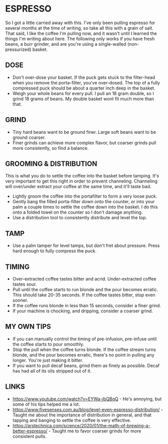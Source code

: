 # ESPRESSO

So I got a little carried away with this. I've only been pulling espresso for several months at the time of writing, so take all this with a grain of salt. That said, I like the coffee I'm pulling now, and it wasn't until I learned the things I'm writing about here. The following only works if you have fresh beans, a burr grinder, and are you're using a single-walled (non-pressurized) basket.

## DOSE

* Don't over-dose your basket. If the puck gets stuck to the filter-head when you remove the porta-filter, you've over-dosed. The top of a fully compressed puck should be about a quarter inch deep in the basket.
* Weigh your whole beans for every pull. I pull an 18 gram double, so I grind 18 grams of beans. My double basket wont fit much more than that.

## GRIND

* Tiny hard beans want to be ground finer. Large soft beans want to be ground coarser.
* Finer grinds can achieve more complex flavor, but coarser grinds pull more consistently, so find a balance.

## GROOMING & DISTRIBUTION

This is what you do to settle the coffee into the basket before tamping. It's very important to get this right in order to prevent channeling. Channeling will over/under extract your coffee at the same time, and it'll taste bad.

* Lightly groom the coffee into the portafilter to form a very loose puck.
* Gently bang the filled porta-filter down onto the counter, or into your palm a couple times to settle the coffee down into the basket. I do this onto a folded towel on the counter so I don't damage anything.
* Use a distribution tool to consistently distribute and level the top.

## TAMP
* Use a palm tamper for level tamps, but don't fret about pressure. Press hard enough to fully compress the puck.

## TIMING

* Over-extracted coffee tastes bitter and acrid. Under-extracted coffee tastes sour.
* Pull until the coffee starts to run blonde and the pour becomes erratic. This should take 20-35 seconds. If the coffee tastes bitter, stop even sooner.
* If the coffee runs blonde in less than 15 seconds, consider a finer grind.
* If your machine is chocking, and dripping, consider a coarser grind.

## MY OWN TIPS

* If you can manually control the timing of pre-infusion, pre-infuse until the coffee starts to pour smoothly.
* Stop the pull when the coffee turns blonde. If the coffee stream turns blonde, and the pour becomes erratic, there's no point in pulling any longer. You're just making it bitter.
* If you want to pull decaf beans, grind them as finely as possible. Decaf has had all of its oils stripped out of it.

## LINKS

* https://www.youtube.com/watch?v=EYWa-jbQBqQ - He's annoying, but some of his tips helped me a lot.
* https://www.fivesenses.com.au/blog/level-even-espresso-distribution/ - Taught me about the importance of distribution in general, and that tapping and banging to settle the coffee is very effective.
* https://arstechnica.com/science/2020/01/the-math-of-brewing-a-better-espresso/ - Taught me to favor coarser grinds for more consistent pulls.
